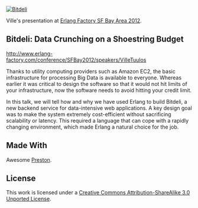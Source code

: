 [ ![Bitdeli](https://d38jwvt3lv6c1n.cloudfront.net/tuulos/Erlang-Factory-2012/trend.png) ](http://bitdeli.com "Bitdeli")

Ville's presentation at [Erlang Factory SF Bay Area 2012](http://www.erlang-factory.com/conference/SFBay2012/).

## Bitdeli: Data Crunching on a Shoestring Budget

http://www.erlang-factory.com/conference/SFBay2012/speakers/VilleTuulos

Thanks to utility computing providers such as Amazon EC2, the basic infrastructure for processing Big Data is available to everyone. Whereas earlier it was critical to design the software so that it would not hit limits of your infrastructure, now the software needs to avoid hitting your credit limit.

In this talk, we will tell how and why we have used Erlang to build Bitdeli, a new backend service for data-intensive web applications. A key design goal was to make the system extremely cost-efficient without sacrificing scalability or latency. This required a language that can cope with a rapidly changing environment, which made Erlang a natural choice for the job.

Made With
---------

Awesome [Preston](https://github.com/airportyh/Preston).

License
-------

This work is licensed under a [Creative Commons Attribution-ShareAlike 3.0 Unported License](http://creativecommons.org/licenses/by-sa/3.0/).
